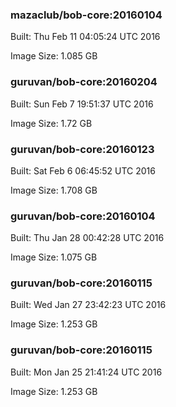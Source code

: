 ### mazaclub/bob-core:20160104
Built: Thu Feb 11 04:05:24 UTC 2016

Image Size: 1.085 GB
### guruvan/bob-core:20160204
Built: Sun Feb  7 19:51:37 UTC 2016

Image Size: 1.72 GB
### guruvan/bob-core:20160123
Built: Sat Feb  6 06:45:52 UTC 2016

Image Size: 1.708 GB
### guruvan/bob-core:20160104
Built: Thu Jan 28 00:42:28 UTC 2016

Image Size: 1.075 GB
### guruvan/bob-core:20160115
Built: Wed Jan 27 23:42:23 UTC 2016

Image Size: 1.253 GB
### guruvan/bob-core:20160115
Built: Mon Jan 25 21:41:24 UTC 2016

Image Size: 1.253 GB

